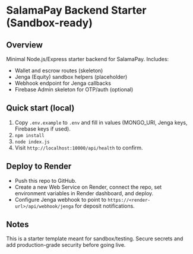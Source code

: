 # SalamaPay Backend Starter (Sandbox-ready)

## Overview
Minimal Node.js/Express starter backend for SalamaPay.
Includes:
- Wallet and escrow routes (skeleton)
- Jenga (Equity) sandbox helpers (placeholder)
- Webhook endpoint for Jenga callbacks
- Firebase Admin skeleton for OTP/auth (optional)

## Quick start (local)
1. Copy `.env.example` to `.env` and fill in values (MONGO_URI, Jenga keys, Firebase keys if used).
2. `npm install`
3. `node index.js`
4. Visit `http://localhost:10000/api/health` to confirm.

## Deploy to Render
- Push this repo to GitHub.
- Create a new Web Service on Render, connect the repo, set environment variables in Render dashboard, and deploy.
- Configure Jenga webhook to point to `https://<render-url>/api/webhook/jenga` for deposit notifications.

## Notes
This is a starter template meant for sandbox/testing. Secure secrets and add production-grade security before going live.
